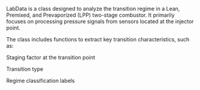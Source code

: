 LabData is a class designed to analyze the transition regime in a Lean, Premixed, and Prevaporized (LPP) two-stage combustor. It primarily focuses on processing pressure signals from sensors located at the injector point.

The class includes functions to extract key transition characteristics, such as:

Staging factor at the transition point

Transition type

Regime classification labels
